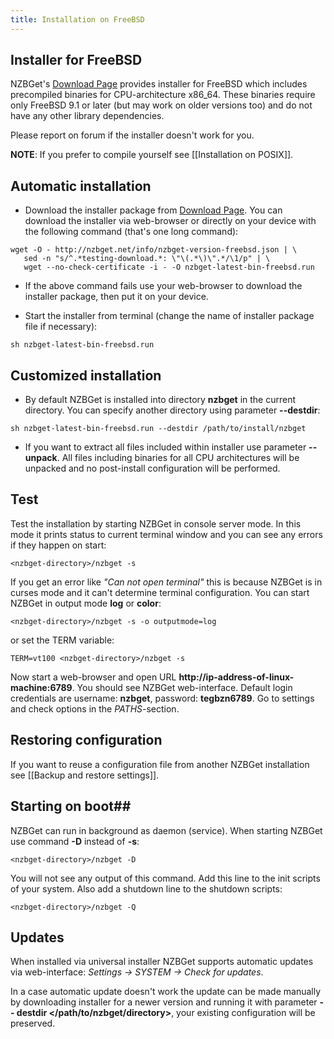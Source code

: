 ```yaml
---
title: Installation on FreeBSD
---
```

## Installer for FreeBSD ##
NZBGet's [Download Page](download) provides installer for FreeBSD which includes precompiled binaries for CPU-architecture x86_64. These binaries require only FreeBSD 9.1 or later (but may work on older versions too) and do not have any other library dependencies.

Please report on forum if the installer doesn't work for you.

**NOTE**: If you prefer to compile yourself see [[Installation on POSIX]].

## Automatic installation ##
- Download the installer package from [Download Page](download).
You can download the installer via web-browser or directly on your device with the following command (that's one long command):
 ```
wget -O - http://nzbget.net/info/nzbget-version-freebsd.json | \
    sed -n "s/^.*testing-download.*: \"\(.*\)\".*/\1/p" | \
    wget --no-check-certificate -i - -O nzbget-latest-bin-freebsd.run
 ```

- If the above command fails use your web-browser to download the installer package, then put it on your device.

- Start the installer from terminal (change the name of installer package file if necessary):
 ```
sh nzbget-latest-bin-freebsd.run
 ```

## Customized installation ##
- By default NZBGet is installed into directory **nzbget** in the current directory. You can specify another directory using parameter **--destdir**:
```
sh nzbget-latest-bin-freebsd.run --destdir /path/to/install/nzbget
```

- If you want to extract all files included within installer use parameter **--unpack**. All files including binaries for all CPU architectures will be unpacked and no post-install configuration will be performed.

## Test ##
Test the installation by starting NZBGet in console server mode. In this mode it prints status to current terminal window and you can see any errors if they happen on start:

    <nzbget-directory>/nzbget -s

If you get an error like *"Can not open terminal"* this is because NZBGet is in curses mode and it can't determine terminal configuration. You can start NZBGet in output mode **log** or **color**:

    <nzbget-directory>/nzbget -s -o outputmode=log

or set the TERM variable:

    TERM=vt100 <nzbget-directory>/nzbget -s

Now start a web-browser and open URL **<nowiki>http://ip-address-of-linux-machine:6789</nowiki>**. You should see NZBGet web-interface. Default login credentials are username: **nzbget**, password: **tegbzn6789**. Go to settings and check options in the *PATHS*-section.

## Restoring configuration ##
If you want to reuse a configuration file from another NZBGet installation see [[Backup and restore settings]].

## Starting on boot##
NZBGet can run in background as daemon (service). When starting NZBGet use command **-D** instead of **-s**:

    <nzbget-directory>/nzbget -D

You will not see any output of this command.
Add this line to the init scripts of your system. Also add a shutdown line to the shutdown scripts:

    <nzbget-directory>/nzbget -Q

## Updates ##
When installed via universal installer NZBGet supports automatic updates via web-interface: *Settings -> SYSTEM -> Check for updates*.

In a case automatic update doesn't work the update can be made manually by downloading installer for a newer version and running it with parameter **-- destdir \</path/to/nzbget/directory>**, your existing configuration will be preserved.
